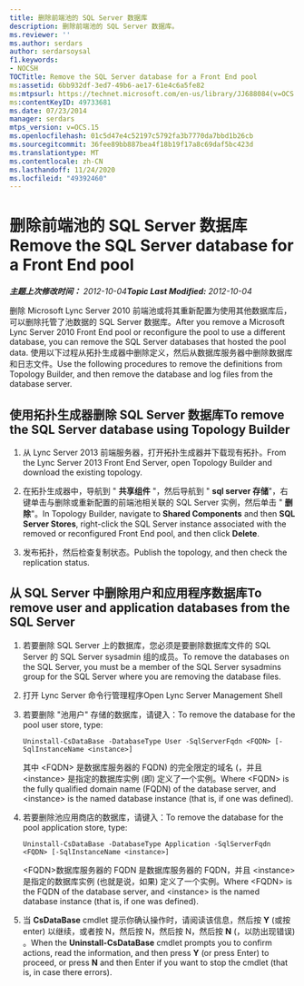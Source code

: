```yaml
---
title: 删除前端池的 SQL Server 数据库
description: 删除前端池的 SQL Server 数据库。
ms.reviewer: ''
ms.author: serdars
author: serdarsoysal
f1.keywords:
- NOCSH
TOCTitle: Remove the SQL Server database for a Front End pool
ms:assetid: 6bb932df-3ed7-49b6-ae17-61e4c6a5fe82
ms:mtpsurl: https://technet.microsoft.com/en-us/library/JJ688084(v=OCS.15)
ms:contentKeyID: 49733681
ms.date: 07/23/2014
manager: serdars
mtps_version: v=OCS.15
ms.openlocfilehash: 01c5d47e4c52197c5792fa3b7770da7bbd1b26cb
ms.sourcegitcommit: 36fee89bb887bea4f18b19f17a8c69daf5bc423d
ms.translationtype: MT
ms.contentlocale: zh-CN
ms.lasthandoff: 11/24/2020
ms.locfileid: "49392460"
---
```

# <a name="remove-the-sql-server-database-for-a-front-end-pool"></a><span data-ttu-id="09b67-103">删除前端池的 SQL Server 数据库</span><span class="sxs-lookup"><span data-stu-id="09b67-103">Remove the SQL Server database for a Front End pool</span></span>

<div data-xmlns="http://www.w3.org/1999/xhtml">

<div class="topic" data-xmlns="http://www.w3.org/1999/xhtml" data-msxsl="urn:schemas-microsoft-com:xslt" data-cs="https://msdn.microsoft.com/">

<div data-asp="https://msdn2.microsoft.com/asp">



</div>

<div id="mainSection">

<div id="mainBody"><span data-ttu-id="09b67-104">

<span> </span></span><span class="sxs-lookup"><span data-stu-id="09b67-104">

<span> </span></span></span>

<span data-ttu-id="09b67-105">_**主题上次修改时间：** 2012-10-04_</span><span class="sxs-lookup"><span data-stu-id="09b67-105">_**Topic Last Modified:** 2012-10-04_</span></span>

<span data-ttu-id="09b67-106">删除 Microsoft Lync Server 2010 前端池或将其重新配置为使用其他数据库后，可以删除托管了池数据的 SQL Server 数据库。</span><span class="sxs-lookup"><span data-stu-id="09b67-106">After you remove a Microsoft Lync Server 2010 Front End pool or reconfigure the pool to use a different database, you can remove the SQL Server databases that hosted the pool data.</span></span> <span data-ttu-id="09b67-107">使用以下过程从拓扑生成器中删除定义，然后从数据库服务器中删除数据库和日志文件。</span><span class="sxs-lookup"><span data-stu-id="09b67-107">Use the following procedures to remove the definitions from Topology Builder, and then remove the database and log files from the database server.</span></span>

<div>

## <a name="to-remove-the-sql-server-database-using-topology-builder"></a><span data-ttu-id="09b67-108">使用拓扑生成器删除 SQL Server 数据库</span><span class="sxs-lookup"><span data-stu-id="09b67-108">To remove the SQL Server database using Topology Builder</span></span>

1.  <span data-ttu-id="09b67-109">从 Lync Server 2013 前端服务器，打开拓扑生成器并下载现有拓扑。</span><span class="sxs-lookup"><span data-stu-id="09b67-109">From the Lync Server 2013 Front End Server, open Topology Builder and download the existing topology.</span></span>

2.  <span data-ttu-id="09b67-110">在拓扑生成器中，导航到 " **共享组件** "，然后导航到 " **sql server 存储**"，右键单击与删除或重新配置的前端池相关联的 SQL Server 实例，然后单击 " **删除**"。</span><span class="sxs-lookup"><span data-stu-id="09b67-110">In Topology Builder, navigate to **Shared Components** and then **SQL Server Stores**, right-click the SQL Server instance associated with the removed or reconfigured Front End pool, and then click **Delete**.</span></span>

3.  <span data-ttu-id="09b67-111">发布拓扑，然后检查复制状态。</span><span class="sxs-lookup"><span data-stu-id="09b67-111">Publish the topology, and then check the replication status.</span></span>

</div>

<div>

## <a name="to-remove-user-and-application-databases-from-the-sql-server"></a><span data-ttu-id="09b67-112">从 SQL Server 中删除用户和应用程序数据库</span><span class="sxs-lookup"><span data-stu-id="09b67-112">To remove user and application databases from the SQL Server</span></span>

1.  <span data-ttu-id="09b67-113">若要删除 SQL Server 上的数据库，您必须是要删除数据库文件的 SQL Server 的 SQL Server sysadmin 组的成员。</span><span class="sxs-lookup"><span data-stu-id="09b67-113">To remove the databases on the SQL Server, you must be a member of the SQL Server sysadmins group for the SQL Server where you are removing the database files.</span></span>

2.  <span data-ttu-id="09b67-114">打开 Lync Server 命令行管理程序</span><span class="sxs-lookup"><span data-stu-id="09b67-114">Open Lync Server Management Shell</span></span>

3.  <span data-ttu-id="09b67-115">若要删除 "池用户" 存储的数据库，请键入：</span><span class="sxs-lookup"><span data-stu-id="09b67-115">To remove the database for the pool user store, type:</span></span>
    
        Uninstall-CsDataBase -DatabaseType User -SqlServerFqdn <FQDN> [-SqlInstanceName <instance>]
    
    <span data-ttu-id="09b67-116">其中 \<FQDN\> 是数据库服务器的 FQDN) 的完全限定的域名 (，并且 \<instance\> 是指定的数据库实例 (即) 定义了一个实例。</span><span class="sxs-lookup"><span data-stu-id="09b67-116">Where \<FQDN\> is the fully qualified domain name (FQDN) of the database server, and \<instance\> is the named database instance (that is, if one was defined).</span></span>

4.  <span data-ttu-id="09b67-117">若要删除池应用商店的数据库，请键入：</span><span class="sxs-lookup"><span data-stu-id="09b67-117">To remove the database for the pool application store, type:</span></span>
    
        Uninstall-CsDataBase -DatabaseType Application -SqlServerFqdn <FQDN> [-SqlInstanceName <instance>]
    
    <span data-ttu-id="09b67-118">\<FQDN\>数据库服务器的 FQDN 是数据库服务器的 FQDN，并且 \<instance\> 是指定的数据库实例 (也就是说，如果) 定义了一个实例。</span><span class="sxs-lookup"><span data-stu-id="09b67-118">Where \<FQDN\> is the FQDN of the database server, and \<instance\> is the named database instance (that is, if one was defined).</span></span>

5.  <span data-ttu-id="09b67-119">当 **CsDataBase** cmdlet 提示你确认操作时，请阅读该信息，然后按 **Y** (或按 enter) 以继续，或者按 N，然后按 N，然后按 N，然后按 **N** (，以防出现错误) 。</span><span class="sxs-lookup"><span data-stu-id="09b67-119">When the **Uninstall-CsDataBase** cmdlet prompts you to confirm actions, read the information, and then press **Y** (or press Enter) to proceed, or press **N** and then Enter if you want to stop the cmdlet (that is, in case there errors).</span></span>

<span data-ttu-id="09b67-120"></div>

</div>

<span> </span>

</div>

</div>

</span><span class="sxs-lookup"><span data-stu-id="09b67-120"></div>

</div>

<span> </span>

</div>

</div>

</span></span></div>

